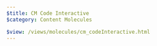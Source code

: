 ```yaml
---
$title: CM Code Interactive
$category: Content Molecules

$view: /views/molecules/cm_codeInteractive.html
---
```

